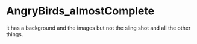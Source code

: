# AngryBirds_almostComplete
it has a background and the images but not the sling shot and all the other things.
